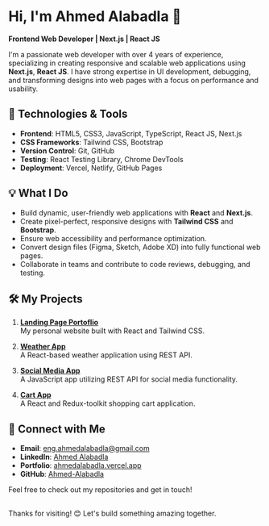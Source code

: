 # Hi, I'm Ahmed Alabadla 👋

**Frontend Web Developer | Next.js | React JS**

I'm a passionate web developer with over 4 years of experience, specializing in creating responsive and scalable web applications using **Next.js**, **React JS**. I have strong expertise in UI development, debugging, and transforming designs into web pages with a focus on performance and usability.

## 🚀 Technologies & Tools

- **Frontend**: HTML5, CSS3, JavaScript, TypeScript, React JS, Next.js
- **CSS Frameworks**: Tailwind CSS, Bootstrap
- **Version Control**: Git, GitHub
- **Testing**: React Testing Library, Chrome DevTools
- **Deployment**: Vercel, Netlify, GitHub Pages

## 💡 **What I Do**

- Build dynamic, user-friendly web applications with **React** and **Next.js**.
- Create pixel-perfect, responsive designs with **Tailwind CSS** and **Bootstrap**.
- Ensure web accessibility and performance optimization.
- Convert design files (Figma, Sketch, Adobe XD) into fully functional web pages.
- Collaborate in teams and contribute to code reviews, debugging, and testing.

## 🛠 My Projects

1. **[Landing Page Portoflio](https://ahmedalabadla-landing-page-portfolio.vercel.app/)**  
   My personal website built with React and Tailwind CSS.

2. **[Weather App](https://ahmed-alabadla.github.io/weather-app/)**  
   A React-based weather application using REST API.

3. **[Social Media App](https://social-media-js-rest-api.netlify.app/)**  
   A JavaScript app utilizing REST API for social media functionality.

4. **[Cart App](https://cart-app-mu.vercel.app/)**  
   A React and Redux-toolkit shopping cart application.

## 🔗 Connect with Me

- **Email**: [eng.ahmedalabadla@gmail.com](mailto:eng.ahmedalabadla@gmail.com)
- **LinkedIn**: [Ahmed Alabadla](https://linkedin.com/in/ahmedalabadla)
- **Portfolio**: [ahmedalabadla.vercel.app](https://ahmedalabadla.vercel.app)
- **GitHub**: [Ahmed-Alabadla](https://github.com/Ahmed-Alabadla)

Feel free to check out my repositories and get in touch!

##
Thanks for visiting! 😊 Let's build something amazing together.

<!-- 

- **Backend**: Node.js, Express.js, MongoDB


## 📈 **GitHub Stats**

![Ahmed's GitHub stats](https://github-readme-stats.vercel.app/api?username=Ahmed-Alabadla&show_icons=true&theme=radical)

-->
<!--
**Ahmed-Alabadla/Ahmed-Alabadla** is a ✨ _special_ ✨ repository because its `README.md` (this file) appears on your GitHub profile.

Here are some ideas to get you started:

- 🔭 I’m currently working on ...
- 🌱 I’m currently learning ...
- 👯 I’m looking to collaborate on ...
- 🤔 I’m looking for help with ...
- 💬 Ask me about ...
- 📫 How to reach me: ...
- 😄 Pronouns: ...
- ⚡ Fun fact: ...
-->
